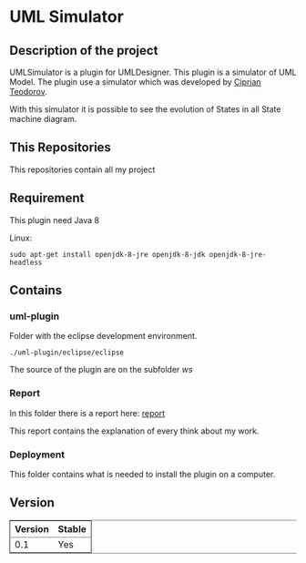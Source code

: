 # UML Simulator

## Description of the project

UMLSimulator is a plugin for UMLDesigner. This plugin is a simulator of UML Model.
The plugin use a simulator which was developed by [Ciprian Teodorov](https://github.com/teodorov).

With this simulator it is possible to see the evolution of States in all State machine diagram.

## This Repositories

This repositories contain all my project

## Requirement

This plugin need Java 8

Linux:

    sudo apt-get install openjdk-8-jre openjdk-8-jdk openjdk-8-jre-headless

## Contains

### uml-plugin

Folder with the eclipse development environment.

    ./uml-plugin/eclipse/eclipse

The source of the plugin are on the subfolder *ws*

### Report

In this folder there is a report here: [report](Rapport/report/logo_ENSTA_Bretagne_Vertical_CMJN.pdf)

This report contains the explanation of every think about my work.

### Deployment

This folder contains what is needed to install the plugin on a computer.

## Version

<table border="2" cellspacing="0" cellpadding="6" rules="groups" frame="hsides">


<colgroup>
<col  class="org-right" />

<col  class="org-left" />
</colgroup>
<thead>
<tr>
<th scope="col" class="org-right">Version</th>
<th scope="col" class="org-left">Stable</th>
</tr>
</thead>

<tbody>
<tr>
<td class="org-right">0.1</td>
<td class="org-left">Yes</td>
</tr>
</tbody>
</table>
